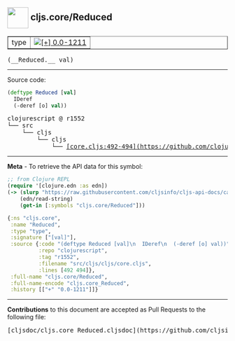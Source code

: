 ## <img width="48px" valign="middle" src="http://i.imgur.com/Hi20huC.png"> cljs.core/Reduced

 <table border="1">
<tr>

<td>type</td>
<td><a href="https://github.com/cljsinfo/cljs-api-docs/tree/0.0-1211"><img valign="middle" alt="[+] 0.0-1211" src="https://img.shields.io/badge/+-0.0--1211-lightgrey.svg"></a> </td>
</tr>
</table>

 <samp>
(__Reduced.__ val)<br>
</samp>

---





Source code:

```clj
(deftype Reduced [val]
  IDeref
  (-deref [o] val))
```

 <pre>
clojurescript @ r1552
└── src
    └── cljs
        └── cljs
            └── <ins>[core.cljs:492-494](https://github.com/clojure/clojurescript/blob/r1552/src/cljs/cljs/core.cljs#L492-L494)</ins>
</pre>


---

__Meta__ - To retrieve the API data for this symbol:

```clj
;; from Clojure REPL
(require '[clojure.edn :as edn])
(-> (slurp "https://raw.githubusercontent.com/cljsinfo/cljs-api-docs/catalog/cljs-api.edn")
    (edn/read-string)
    (get-in [:symbols "cljs.core/Reduced"]))
```

```clj
{:ns "cljs.core",
 :name "Reduced",
 :type "type",
 :signature ["[val]"],
 :source {:code "(deftype Reduced [val]\n  IDeref\n  (-deref [o] val))",
          :repo "clojurescript",
          :tag "r1552",
          :filename "src/cljs/cljs/core.cljs",
          :lines [492 494]},
 :full-name "cljs.core/Reduced",
 :full-name-encode "cljs.core_Reduced",
 :history [["+" "0.0-1211"]]}

```

---

__Contributions__ to this document are accepted as Pull Requests to the following file:

 <pre>
[cljsdoc/cljs.core_Reduced.cljsdoc](https://github.com/cljsinfo/cljs-api-docs/blob/master/cljsdoc/cljs.core_Reduced.cljsdoc)
</pre>

